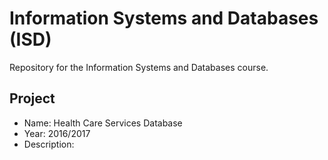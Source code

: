 Information Systems and Databases (ISD)
====

Repository for the Information Systems and Databases course.

Project
--------

- Name: Health Care Services Database
- Year: 2016/2017
- Description: 
